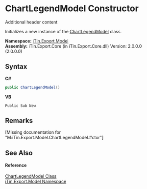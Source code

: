 # ChartLegendModel Constructor 
Additional header content 

Initializes a new instance of the <a href="T_iTin_Export_Model_ChartLegendModel">ChartLegendModel</a> class.

**Namespace:**&nbsp;<a href="N_iTin_Export_Model">iTin.Export.Model</a><br />**Assembly:**&nbsp;iTin.Export.Core (in iTin.Export.Core.dll) Version: 2.0.0.0 (2.0.0.0)

## Syntax

**C#**<br />
``` C#
public ChartLegendModel()
```

**VB**<br />
``` VB
Public Sub New
```


## Remarks
\[Missing <remarks> documentation for "M:iTin.Export.Model.ChartLegendModel.#ctor"\]

## See Also


#### Reference
<a href="T_iTin_Export_Model_ChartLegendModel">ChartLegendModel Class</a><br /><a href="N_iTin_Export_Model">iTin.Export.Model Namespace</a><br />